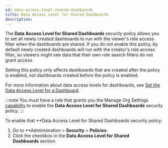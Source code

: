 ```yaml
---
id: data-access-level-shared-dashboards
title: Data Access Level for Shared Dashboards
description: 
---
```


The **Data Access Level for Shared Dashboards** security policy allows you to set all newly created dashboards to run with the viewer's role access filter when the dashboards are shared. If you do not enable this policy, by default newly created dashboards will run with the creator's role access filter, so viewers might see data that their own role search filters do not grant access.

Setting this policy only affects dashboards that are created after the policy is enabled, not dashboards created before the policy is enabled.  

For more information about data access levels for dashboards, see [Set the Data Access Level for a Dashboard](../../dashboards/get-started/set-data-access-level-dashboard.md).

:::note
You must have a role that grants you the Manage Org Settings [capability](../users-roles/roles/role-capabilities.md) to enable the **Data Access Level for Shared Dashboards** security policy.
:::

To enable that **Data Access Level for Shared Dashboards security policy:

1. Go to **Administration \> **Security** \> **Policies**.
1. Click the checkbox in the **Data Access Level for Shared Dashboards** section.

 
